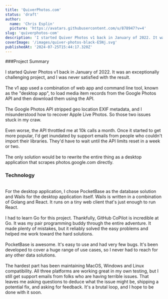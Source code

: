 ```yaml
---
title: 'QuiverPhotos.com'
status: 'draft'
author:
  name: 'Chris Esplin'
  picture: 'https://avatars.githubusercontent.com/u/878947?v=4'
slug: 'quiverphotos-com'
description: 'I started Quiver Photos v1 back in January of 2022. It was an exceptionally challenging project, and I was never satisfied with the result.'
coverImage: '/images/quiver-photos-black-E5Nj.svg'
publishedAt: '2024-07-25T15:44:17.320Z'
---
```


###Project Summary\
\
I started Quiver Photos v1 back in January of 2022. It was an exceptionally challenging project, and I was never satisfied with the result.\
\
The v1 app used a combination of web app and command line tool, known as the "desktop app", to load media item records from the Google Photos API and then download them using the API.\
\
The Google Photos API stripped geo location EXIF metadata, and I misunderstood how to recover Apple Live Photos. So those two issues stuck in my craw.\
\
Even worse, the API throttled me at 10k calls a month. Once it started to get more popular, I'd get inundated by support emails from people who couldn't import their libraries. They'd have to wait until the API limits reset in a week or two.\
\
The only solution would be to rewrite the entire thing as a desktop application that scrapes photos.google.com directly.

### Technology

\
For the desktop application, I chose PocketBase as the database solution and Wails for the desktop application itself. Wails is written in a combination of Golang and React. It runs on a tiny web client that's just enough to run React.\
\
I had to learn Go for this project. Thankfully, GitHub CoPilot is incredible at Go. It was my pair programming buddy through the entire adventure. It made plenty of mistakes, but it reliably solved the easy problems and helped me work toward the hard solutions.\
\
PocketBase is awesome. It's easy to use and had very few bugs. It's been developed to cover a huge range of use cases, so I never had to reach for any other data solutions.\
\
The hardest part has been maintaining MacOS, Windows and Linux compatibility. All three platforms are working great in my own testing, but I still get support emails from folks who are having terrible issues. That leaves me asking questions to deduce what the issue might be, shipping a potential fix, and asking for feedback. It's a brutal loop, and I hope to be done with it soon.